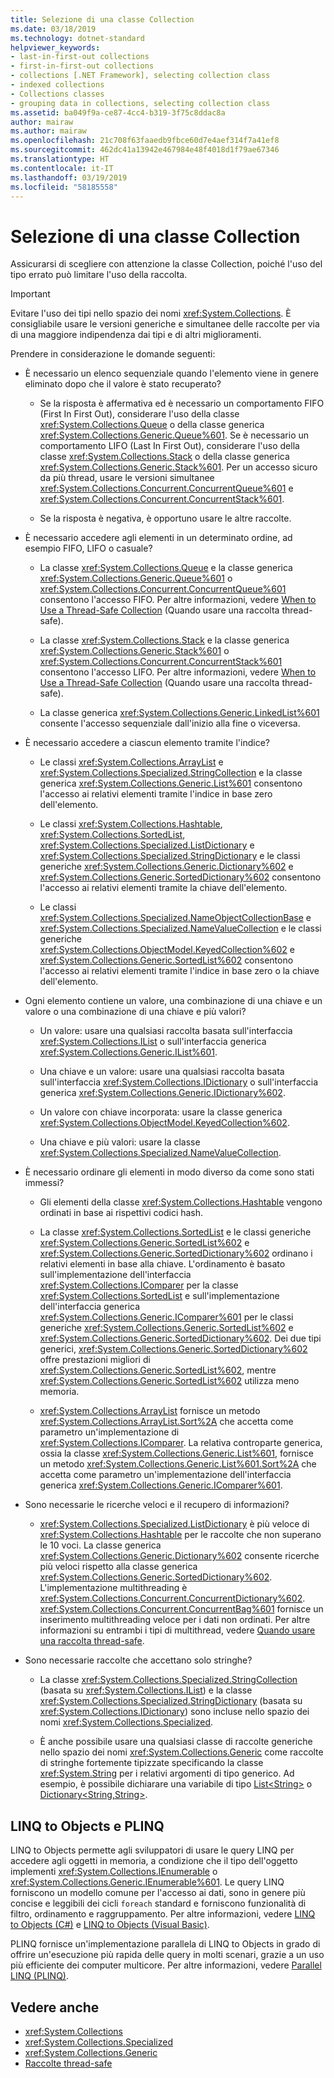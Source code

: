 ```yaml
---
title: Selezione di una classe Collection
ms.date: 03/18/2019
ms.technology: dotnet-standard
helpviewer_keywords:
- last-in-first-out collections
- first-in-first-out collections
- collections [.NET Framework], selecting collection class
- indexed collections
- Collections classes
- grouping data in collections, selecting collection class
ms.assetid: ba049f9a-ce87-4cc4-b319-3f75c8ddac8a
author: mairaw
ms.author: mairaw
ms.openlocfilehash: 21c708f63faaedb9fbce60d7e4aef314f7a41ef8
ms.sourcegitcommit: 462dc41a13942e467984e48f4018d1f79ae67346
ms.translationtype: HT
ms.contentlocale: it-IT
ms.lasthandoff: 03/19/2019
ms.locfileid: "58185558"
---
```

# <a name="selecting-a-collection-class"></a>Selezione di una classe Collection

Assicurarsi di scegliere con attenzione la classe Collection, poiché l'uso del tipo errato può limitare l'uso della raccolta.  

> [!IMPORTANT]
> Evitare l'uso dei tipi nello spazio dei nomi <xref:System.Collections>. È consigliabile usare le versioni generiche e simultanee delle raccolte per via di una maggiore indipendenza dai tipi e di altri miglioramenti.  

 Prendere in considerazione le domande seguenti:  
  
- È necessario un elenco sequenziale quando l'elemento viene in genere eliminato dopo che il valore è stato recuperato?  
  
  - Se la risposta è affermativa ed è necessario un comportamento FIFO (First In First Out), considerare l'uso della classe <xref:System.Collections.Queue> o della classe generica <xref:System.Collections.Generic.Queue%601>. Se è necessario un comportamento LIFO (Last In First Out), considerare l'uso della classe <xref:System.Collections.Stack> o della classe generica <xref:System.Collections.Generic.Stack%601>. Per un accesso sicuro da più thread, usare le versioni simultanee <xref:System.Collections.Concurrent.ConcurrentQueue%601> e <xref:System.Collections.Concurrent.ConcurrentStack%601>.  
  
  - Se la risposta è negativa, è opportuno usare le altre raccolte.  
  
- È necessario accedere agli elementi in un determinato ordine, ad esempio FIFO, LIFO o casuale?  
  
  - La classe <xref:System.Collections.Queue> e la classe generica <xref:System.Collections.Generic.Queue%601> o <xref:System.Collections.Concurrent.ConcurrentQueue%601> consentono l'accesso FIFO. Per altre informazioni, vedere [When to Use a Thread-Safe Collection](../../../docs/standard/collections/thread-safe/when-to-use-a-thread-safe-collection.md) (Quando usare una raccolta thread-safe).  
  
  - La classe <xref:System.Collections.Stack> e la classe generica <xref:System.Collections.Generic.Stack%601> o <xref:System.Collections.Concurrent.ConcurrentStack%601> consentono l'accesso LIFO. Per altre informazioni, vedere [When to Use a Thread-Safe Collection](../../../docs/standard/collections/thread-safe/when-to-use-a-thread-safe-collection.md) (Quando usare una raccolta thread-safe).  
  
  - La classe generica <xref:System.Collections.Generic.LinkedList%601> consente l'accesso sequenziale dall'inizio alla fine o viceversa.  
  
- È necessario accedere a ciascun elemento tramite l'indice?  
  
  - Le classi <xref:System.Collections.ArrayList> e <xref:System.Collections.Specialized.StringCollection> e la classe generica <xref:System.Collections.Generic.List%601> consentono l'accesso ai relativi elementi tramite l'indice in base zero dell'elemento.  
  
  - Le classi <xref:System.Collections.Hashtable>, <xref:System.Collections.SortedList>, <xref:System.Collections.Specialized.ListDictionary> e <xref:System.Collections.Specialized.StringDictionary> e le classi generiche <xref:System.Collections.Generic.Dictionary%602> e <xref:System.Collections.Generic.SortedDictionary%602> consentono l'accesso ai relativi elementi tramite la chiave dell'elemento.  
  
  - Le classi <xref:System.Collections.Specialized.NameObjectCollectionBase> e <xref:System.Collections.Specialized.NameValueCollection> e le classi generiche <xref:System.Collections.ObjectModel.KeyedCollection%602> e <xref:System.Collections.Generic.SortedList%602> consentono l'accesso ai relativi elementi tramite l'indice in base zero o la chiave dell'elemento.  
  
- Ogni elemento contiene un valore, una combinazione di una chiave e un valore o una combinazione di una chiave e più valori?  
  
  - Un valore: usare una qualsiasi raccolta basata sull'interfaccia <xref:System.Collections.IList> o sull'interfaccia generica <xref:System.Collections.Generic.IList%601>.  
  
  - Una chiave e un valore: usare una qualsiasi raccolta basata sull'interfaccia <xref:System.Collections.IDictionary> o sull'interfaccia generica <xref:System.Collections.Generic.IDictionary%602>.  
  
  - Un valore con chiave incorporata: usare la classe generica <xref:System.Collections.ObjectModel.KeyedCollection%602>.  
  
  - Una chiave e più valori: usare la classe <xref:System.Collections.Specialized.NameValueCollection>.  
  
- È necessario ordinare gli elementi in modo diverso da come sono stati immessi?  
  
  - Gli elementi della classe <xref:System.Collections.Hashtable> vengono ordinati in base ai rispettivi codici hash.  
  
  - La classe <xref:System.Collections.SortedList> e le classi generiche <xref:System.Collections.Generic.SortedList%602> e <xref:System.Collections.Generic.SortedDictionary%602> ordinano i relativi elementi in base alla chiave. L'ordinamento è basato sull'implementazione dell'interfaccia <xref:System.Collections.IComparer> per la classe <xref:System.Collections.SortedList> e sull'implementazione dell'interfaccia generica <xref:System.Collections.Generic.IComparer%601> per le classi generiche <xref:System.Collections.Generic.SortedList%602> e <xref:System.Collections.Generic.SortedDictionary%602>. Dei due tipi generici, <xref:System.Collections.Generic.SortedDictionary%602> offre prestazioni migliori di <xref:System.Collections.Generic.SortedList%602>, mentre <xref:System.Collections.Generic.SortedList%602> utilizza meno memoria.  
  
  - <xref:System.Collections.ArrayList> fornisce un metodo <xref:System.Collections.ArrayList.Sort%2A> che accetta come parametro un'implementazione di <xref:System.Collections.IComparer>. La relativa controparte generica, ossia la classe <xref:System.Collections.Generic.List%601>, fornisce un metodo <xref:System.Collections.Generic.List%601.Sort%2A> che accetta come parametro un'implementazione dell'interfaccia generica <xref:System.Collections.Generic.IComparer%601>.  
  
- Sono necessarie le ricerche veloci e il recupero di informazioni?  
  
  - <xref:System.Collections.Specialized.ListDictionary> è più veloce di <xref:System.Collections.Hashtable> per le raccolte che non superano le 10 voci. La classe generica <xref:System.Collections.Generic.Dictionary%602> consente ricerche più veloci rispetto alla classe generica <xref:System.Collections.Generic.SortedDictionary%602>. L'implementazione multithreading è <xref:System.Collections.Concurrent.ConcurrentDictionary%602>. <xref:System.Collections.Concurrent.ConcurrentBag%601> fornisce un inserimento multithreading veloce per i dati non ordinati. Per altre informazioni su entrambi i tipi di multithread, vedere [Quando usare una raccolta thread-safe](../../../docs/standard/collections/thread-safe/when-to-use-a-thread-safe-collection.md).  
  
- Sono necessarie raccolte che accettano solo stringhe?  
  
  - La classe <xref:System.Collections.Specialized.StringCollection> (basata su <xref:System.Collections.IList>) e la classe <xref:System.Collections.Specialized.StringDictionary> (basata su <xref:System.Collections.IDictionary>) sono incluse nello spazio dei nomi <xref:System.Collections.Specialized>.  
  
  - È anche possibile usare una qualsiasi classe di raccolte generiche nello spazio dei nomi <xref:System.Collections.Generic> come raccolte di stringhe fortemente tipizzate specificando la classe <xref:System.String> per i relativi argomenti di tipo generico. Ad esempio, è possibile dichiarare una variabile di tipo [List\<String>](xref:System.Collections.Generic.List%601) o [Dictionary<String,String>](xref:System.Collections.Generic.Dictionary%602).
  
## <a name="linq-to-objects-and-plinq"></a>LINQ to Objects e PLINQ  
 LINQ to Objects permette agli sviluppatori di usare le query LINQ per accedere agli oggetti in memoria, a condizione che il tipo dell'oggetto implementi <xref:System.Collections.IEnumerable> o <xref:System.Collections.Generic.IEnumerable%601>. Le query LINQ forniscono un modello comune per l'accesso ai dati, sono in genere più concise e leggibili dei cicli `foreach` standard e forniscono funzionalità di filtro, ordinamento e raggruppamento. Per altre informazioni, vedere [LINQ to Objects (C#)](../../csharp/programming-guide/concepts/linq/linq-to-objects.md) e [LINQ to Objects (Visual Basic)](../../visual-basic/programming-guide/concepts/linq/linq-to-objects.md).  
  
 PLINQ fornisce un'implementazione parallela di LINQ to Objects in grado di offrire un'esecuzione più rapida delle query in molti scenari, grazie a un uso più efficiente dei computer multicore. Per altre informazioni, vedere [Parallel LINQ (PLINQ)](../../../docs/standard/parallel-programming/parallel-linq-plinq.md).  
  
## <a name="see-also"></a>Vedere anche

- <xref:System.Collections>
- <xref:System.Collections.Specialized>
- <xref:System.Collections.Generic>
- [Raccolte thread-safe](../../../docs/standard/collections/thread-safe/index.md)
